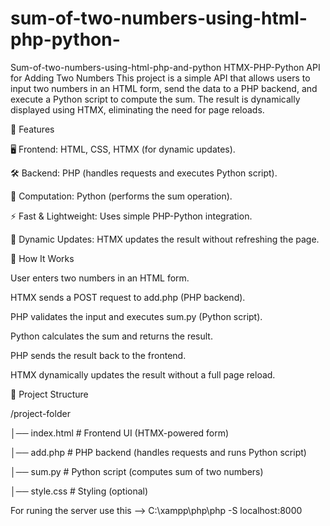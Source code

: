 # sum-of-two-numbers-using-html-php-python-
Sum-of-two-numbers-using-html-php-and-python
HTMX-PHP-Python API for Adding Two Numbers This project is a simple API that allows users to input two numbers in an HTML form, send the data to a PHP backend, and execute a Python script to compute the sum. The result is dynamically displayed using HTMX, eliminating the need for page reloads.

🚀 Features

🖥️ Frontend: HTML, CSS, HTMX (for dynamic updates).

🛠️ Backend: PHP (handles requests and executes Python script).

🐍 Computation: Python (performs the sum operation).

⚡ Fast & Lightweight: Uses simple PHP-Python integration.

🔄 Dynamic Updates: HTMX updates the result without refreshing the page.

📌 How It Works

User enters two numbers in an HTML form.

HTMX sends a POST request to add.php (PHP backend).

PHP validates the input and executes sum.py (Python script).

Python calculates the sum and returns the result.

PHP sends the result back to the frontend.

HTMX dynamically updates the result without a full page reload.

📂 Project Structure

/project-folder

│── index.html # Frontend UI (HTMX-powered form)

│── add.php # PHP backend (handles requests and runs Python script)

│── sum.py # Python script (computes sum of two numbers)

│── style.css # Styling (optional)

For runing the server use this --> C:\xampp\php\php -S localhost:8000

